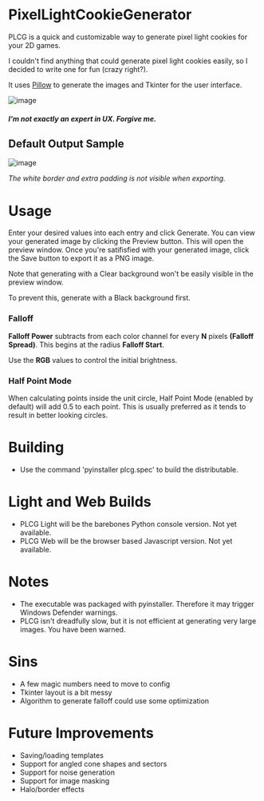 # PixelLightCookieGenerator
PLCG is a quick and customizable way to generate pixel light cookies for your 2D games.

I couldn't find anything that could generate pixel light cookies easily, so I decided to write one for fun (crazy right?).

It uses [Pillow](https://pypi.org/project/Pillow/) to generate the images and Tkinter for the user interface.

![image](https://github.com/mkwozniak/PixelLightCookieGenerator/assets/51724102/1603b9f3-95fc-40c7-98f2-dd0cbd78503d)

##### <i>I'm not exactly an expert in UX. Forgive me.</i>

## Default Output Sample

![image](https://github.com/mkwozniak/PixelLightCookieGenerator/assets/51724102/ea77b7c6-0e00-4993-9792-c1497ac2c8c3)

<i>The white border and extra padding is not visible when exporting.</i>

# Usage
Enter your desired values into each entry and click Generate. You can view your generated image by clicking the Preview button.
This will open the preview window. Once you're satifisfied with your generated image, click the Save button to export it as a PNG image.

Note that generating with a Clear background won't be easily visible in the preview window. 

To prevent this, generate with a Black background first.

### Falloff
<b>Falloff Power</b> subtracts from each color channel for every <b>N</b> pixels <b>(Falloff Spread)</b>. This begins at the radius <b>Falloff Start</b>.

Use the <b>RGB</b> values to control the initial brightness.

### Half Point Mode
When calculating points inside the unit circle, Half Point Mode (enabled by default) will add 0.5 to each point. 
This is usually preferred as it tends to result in better looking circles.

# Building
* Use the command 'pyinstaller plcg.spec' to build the distributable.

# Light and Web Builds
* PLCG Light will be the barebones Python console version. Not yet available.
* PLCG Web will be the browser based Javascript version. Not yet available.

# Notes
* The executable was packaged with pyinstaller. Therefore it may trigger Windows Defender warnings.
* PLCG isn't dreadfully slow, but it is not efficient at generating very large images. You have been warned.

# Sins
* A few magic numbers need to move to config
* Tkinter layout is a bit messy
* Algorithm to generate falloff could use some optimization

# Future Improvements
* Saving/loading templates
* Support for angled cone shapes and sectors
* Support for noise generation
* Support for image masking
* Halo/border effects

  
